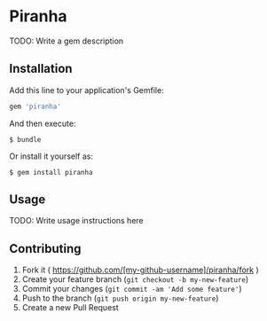 # Piranha

TODO: Write a gem description

## Installation

Add this line to your application's Gemfile:

```ruby
gem 'piranha'
```

And then execute:

    $ bundle

Or install it yourself as:

    $ gem install piranha

## Usage

TODO: Write usage instructions here

## Contributing

1. Fork it ( https://github.com/[my-github-username]/piranha/fork )
2. Create your feature branch (`git checkout -b my-new-feature`)
3. Commit your changes (`git commit -am 'Add some feature'`)
4. Push to the branch (`git push origin my-new-feature`)
5. Create a new Pull Request
